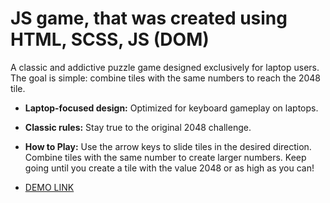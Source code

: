 # JS game, that was created using HTML, SCSS, JS (DOM)
A classic and addictive puzzle game designed exclusively for laptop users. The goal is simple: combine tiles with the same numbers to reach the 2048 tile.

- **Laptop-focused design:** Optimized for keyboard gameplay on laptops.
- **Classic rules:** Stay true to the original 2048 challenge.
- **How to Play:**
Use the arrow keys to slide tiles in the desired direction.
Combine tiles with the same number to create larger numbers.
Keep going until you create a tile with the value 2048 or as high as you can!

- [DEMO LINK](https://valentyn-radobenko.github.io/2048-game/)
